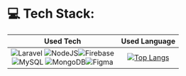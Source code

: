 <!-- # 𝙷𝚎𝚕𝚕𝚘 𝚖𝚢 🅵🆁🅸🅴🅽🅳🆂 -->

# 💻 Tech Stack:
Used Tech             |  Used Language
:-------------------------:|:-------------------------:
![Laravel](https://img.shields.io/badge/laravel-%23FF2D20.svg?style=for-the-badge&logo=laravel&logoColor=white) ![NodeJS](https://img.shields.io/badge/node.js-6DA55F?style=for-the-badge&logo=node.js&logoColor=white)![Firebase](https://img.shields.io/badge/Firebase-039BE5?style=for-the-badge&logo=Firebase&logoColor=white)<br>![MySQL](https://img.shields.io/badge/mysql-%2300000f.svg?style=for-the-badge&logo=mysql&logoColor=white) ![MongoDB](https://img.shields.io/badge/MongoDB-%234ea94b.svg?style=for-the-badge&logo=mongodb&logoColor=white)![Figma](https://img.shields.io/badge/figma-%23F24E1E.svg?style=for-the-badge&logo=figma&logoColor=white)  |  [![Top Langs](https://github-readme-stats.vercel.app/api/top-langs/?username=rikanaap&layout=compact&theme=omni)](https://github.com/rikanaap)

<!-- <img width="50" src="https://i.pinimg.com/564x/03/5c/72/035c724f23c65154b38eba4e13f31a83.jpg"> 
<!-- [![LinkedIn](https://img.shields.io/badge/linkedin-%230077B5.svg?style=for-the-badge&logo=linkedin&logoColor=white)](https://www.linkedin.com/in/muhammad-aris-septanugroho/)
[![Gmail](https://img.shields.io/badge/%20-Send%20Mail-black?color=14171A&labelColor=ef5350&logo=gmail&logoColor=ffffff&style=for-the-badge)](mailto:muhammadaris1945@gmail.com)
[![Discord](https://img.shields.io/badge/Discord-%235865F2.svg?style=for-the-badge&logo=discord&logoColor=white)](https://discord.com/users/788642417459855361)
[![Instagram](https://img.shields.io/badge/Instagram-E4405F?style=for-the-badge&logo=instagram&logoColor=white)](https://www.instagram.com/mhmdaris15/)

<!-- # 📊 GitHub Stats:
<!-- ![](https://github-readme-stats.vercel.app/api?username=rikanaap&theme=omni&hide_border=false&include_all_commits=false&count_private=true)<br/> -->


<!-- ---
<p align="left">
  <img src="https://visitcount.itsvg.in/api?id=rikanaap&label=Profile%20Views&color=12&icon=7&pretty=false" />
</p> -->

<!-- Proudly created with GPRM ( https://gprm.itsvg.in ) -->
